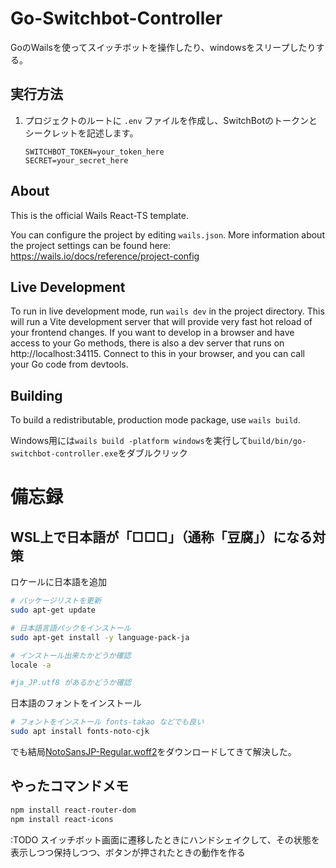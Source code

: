 # Go-Switchbot-Controller

GoのWailsを使ってスイッチボットを操作したり、windowsをスリープしたりする。

## 実行方法

1.  プロジェクトのルートに `.env` ファイルを作成し、SwitchBotのトークンとシークレットを記述します。
    ```
    SWITCHBOT_TOKEN=your_token_here
    SECRET=your_secret_here
    ```

## About

This is the official Wails React-TS template.

You can configure the project by editing `wails.json`. More information about the project settings can be found
here: https://wails.io/docs/reference/project-config

## Live Development

To run in live development mode, run `wails dev` in the project directory. This will run a Vite development
server that will provide very fast hot reload of your frontend changes. If you want to develop in a browser
and have access to your Go methods, there is also a dev server that runs on http://localhost:34115. Connect
to this in your browser, and you can call your Go code from devtools.

## Building

To build a redistributable, production mode package, use `wails build`.

Windows用には`wails build -platform windows`を実行して`build/bin/go-switchbot-controller.exe`をダブルクリック

# 備忘録
## WSL上で日本語が「□□□」（通称「豆腐」）になる対策

ロケールに日本語を追加
``` bash
# パッケージリストを更新
sudo apt-get update

# 日本語言語パックをインストール
sudo apt-get install -y language-pack-ja

# インストール出来たかどうか確認
locale -a

#ja_JP.utf8 があるかどうか確認
```

日本語のフォントをインストール
``` bash
# フォントをインストール fonts-takao などでも良い
sudo apt install fonts-noto-cjk
```

でも結局[NotoSansJP-Regular.woff2](frontend/src/assets/fonts/NotoSansJP-Regular.woff2)をダウンロードしてきて解決した。

## やったコマンドメモ
``` bash
npm install react-router-dom
npm install react-icons
```


:TODO スイッチボット画面に遷移したときにハンドシェイクして、その状態を表示しつつ保持しつつ、ボタンが押されたときの動作を作る